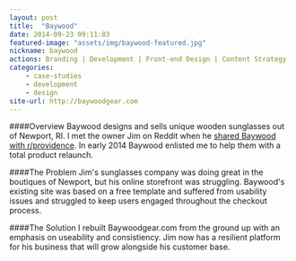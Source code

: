 ```yaml
---
layout: post
title:  "Baywood"
date: 2014-09-23 09:11:03
featured-image: "assets/img/baywood-featured.jpg"
nickname: baywood
actions: Branding | Development | Front-end Design | Content Strategy | UX
categories:
    - case-studies
    - development
    - design
site-url: http://baywoodgear.com
---
```


####Overview
Baywood designs and sells unique wooden sunglasses out of Newport, RI. I met the owner Jim on Reddit when he [shared Baywood with r/providence](http://www.reddit.com/r/providence/comments/23fjlf/welcome_to_baywood_a_newport_based_wood_and/). In early 2014 Baywood enlisted me to help them with a total product relaunch.

####The Problem
Jim's sunglasses company was doing great in the boutiques of Newport, but his online storefront was struggling. Baywood's existing site was based on a free template and suffered from usability issues and struggled to keep users engaged throughout the checkout process.

####The Solution
I rebuilt Baywoodgear.com from the ground up with an emphasis on useability and consistiency. Jim now has a resilient platform for his business that will grow alongside his customer base.